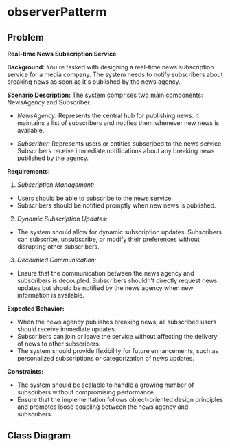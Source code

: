 # observerPatterm
## Problem
**Real-time News Subscription Service**

**Background:** You're tasked with designing a real-time news subscription service for a media company. The system needs to notify subscribers about breaking news as soon as it's published by the news agency.

**Scenario Description:** The system comprises two main components: NewsAgency and Subscriber.

- *NewsAgency:* Represents the central hub for publishing news. It maintains a list of subscribers and notifies them whenever new news is available.

- *Subscriber:* Represents users or entities subscribed to the news service. Subscribers receive immediate notifications about any breaking news published by the agency.

**Requirements:**

1. *Subscription Management:*

- Users should be able to subscribe to the news service.
- Subscribers should be notified promptly when new news is published.

2. *Dynamic Subscription Updates:*

- The system should allow for dynamic subscription updates. Subscribers can subscribe, unsubscribe, or modify their preferences without disrupting other subscribers.

3. *Decoupled Communication:*

- Ensure that the communication between the news agency and subscribers is decoupled. Subscribers shouldn't directly request news updates but should be notified by the news agency when new information is available.

**Expected Behavior:**

- When the news agency publishes breaking news, all subscribed users should receive immediate updates.
- Subscribers can join or leave the service without affecting the delivery of news to other subscribers.
- The system should provide flexibility for future enhancements, such as personalized subscriptions or categorization of news updates.

**Constraints:**

- The system should be scalable to handle a growing number of subscribers without compromising performance.
- Ensure that the implementation follows object-oriented design principles and promotes loose coupling between the news agency and subscribers.

## Class Diagram



